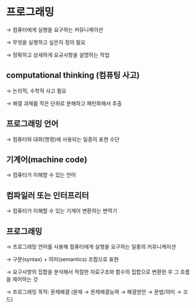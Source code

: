 
# 프로그래밍

→ 컴퓨터에게 실행을 요구하는 커뮤니케이션

→ 무엇을 실행하고 싶은지 정의 필요

→ 정확하고 상세하게 요규사항을 설명하는 작업

## computational thinking (컴퓨팅 사고)

→ 논리적, 수학적 사고 필요

→ 해결 과제를 작은 단위로 분해하고 패턴화해서 추출

## 프로그래밍 언어

→ 컴퓨터와 대화(명령)에 사용되는 일종의 표현 수단

## 기계어(machine code)

→ 컴퓨터가 이해할 수 있는 언어

## 컴파일러 또는 인터프리터

→ 컴퓨터가 이해할 수 있는 기계어 변환하는 변역기

## 프로그래밍

→  프로그래밍 언어를 사용해 컴퓨터에게 실행을 요구하는 일종의 커뮤니케이션

→ 구문(syntax) + 의미(semantics) 조합으로 표현

→ 요구사항의 집합을 분석해서 적절한 자료구조와 함수의 집합으로 변환한 후 그 흐름을 제어하는 것

→ 프로그래밍 목적: 문제해결  (문제 → 문제해결능력 → 해결방안 → 문법/의미 → 코드)